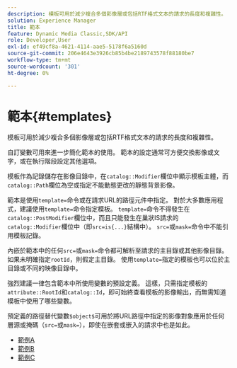```yaml
---
description: 模板可用於減少複合多個影像層或包括RTF格式文本的請求的長度和複雜性。
solution: Experience Manager
title: 範本
feature: Dynamic Media Classic,SDK/API
role: Developer,User
exl-id: ef49cf8a-4621-4114-aae5-5178f6a5160d
source-git-commit: 206e4643e3926cb85b4be2189743578f88180be7
workflow-type: tm+mt
source-wordcount: '301'
ht-degree: 0%

---
```


# 範本{#templates}

模板可用於減少複合多個影像層或包括RTF格式文本的請求的長度和複雜性。

自訂變數可用來進一步簡化範本的使用。 範本的設定通常可方便交換影像或文字，或在執行階段設定其他選項。

模板作為記錄儲存在影像目錄中，在`catalog::Modifier`欄位中顯示模板主體，而`catalog::Path`欄位為空或指定不能動態更改的靜態背景影像。

範本是使用`template=`命令或在請求URL的路徑元件中指定。 對於大多數應用程式，建議使用`template=`命令指定模板。 `template=`命令不得發生在`catalog::PostModifier`欄位中，而且只能發生在巢狀IS請求的`catalog::Modifier`欄位中（即`src=is{...}`結構中）。 `src=`或`mask=`命令中不能引用模板記錄。

內嵌於範本中的任何`src=`或`mask=`命令都可解析至請求的主目錄或其他影像目錄。 如果未明確指定`rootId`，則假定主目錄。 使用`template=`指定的模板也可以位於主目錄或不同的映像目錄中。

強烈建議一律包含範本中所使用變數的預設定義。 這樣，只需指定模板的`attribute::RootId`和`catalog::Id`，即可始終查看模板的影像輸出，而無需知道模板中使用了哪些變數。

預定義的路徑替代變數`$object$`可用於將URL路徑中指定的影像對象應用於任何層源或掩碼（`src=`或`mask=`），即使在嵌套或嵌入的請求中也是如此。

* [範例A](r-example-a.md)
* [範例B](r-example-b.md)
* [範例C](r-example-c.md)
